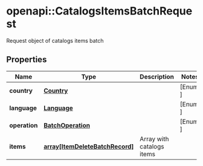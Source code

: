 # openapi::CatalogsItemsBatchRequest

Request object of catalogs items batch

## Properties
Name | Type | Description | Notes
------------ | ------------- | ------------- | -------------
**country** | [**Country**](Country.md) |  | [Enum: ] 
**language** | [**Language**](Language.md) |  | [Enum: ] 
**operation** | [**BatchOperation**](BatchOperation.md) |  | [Enum: ] 
**items** | [**array[ItemDeleteBatchRecord]**](ItemDeleteBatchRecord.md) | Array with catalogs items | 


